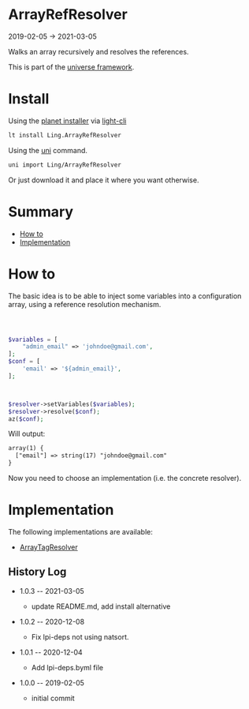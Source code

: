 ArrayRefResolver
===========
2019-02-05 -> 2021-03-05



Walks an array recursively and resolves the references.




This is part of the [universe framework](https://github.com/karayabin/universe-snapshot).


Install
==========
Using the [planet installer](https://github.com/lingtalfi/Light_PlanetInstaller) via [light-cli](https://github.com/lingtalfi/Light_Cli)
```bash
lt install Ling.ArrayRefResolver
```

Using the [uni](https://github.com/lingtalfi/universe-naive-importer) command.
```bash
uni import Ling/ArrayRefResolver
```

Or just download it and place it where you want otherwise.



Summary
=======

- [How to](#how-to)
- [Implementation](#implementation)






How to
======

The basic idea is to be able to inject some variables into a configuration array,
using a reference resolution mechanism.



```php



$variables = [
    "admin_email" => 'johndoe@gmail.com',
];
$conf = [
    'email' => '${admin_email}',
];



$resolver->setVariables($variables);
$resolver->resolve($conf);
az($conf);


```

Will output:

```html
array(1) {
  ["email"] => string(17) "johndoe@gmail.com"
}

```



Now you need to choose an implementation (i.e. the concrete resolver).






Implementation
==============



The following implementations are available:


- [ArrayTagResolver](https://github.com/karayabin/universe-snapshot/blob/master/universe/Ling/ArrayRefResolver/ArrayTagResolver.md)











History Log
------------------

- 1.0.3 -- 2021-03-05

    - update README.md, add install alternative

- 1.0.2 -- 2020-12-08

    - Fix lpi-deps not using natsort.

- 1.0.1 -- 2020-12-04

    - Add lpi-deps.byml file

- 1.0.0 -- 2019-02-05

    - initial commit